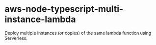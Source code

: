 # aws-node-typescript-multi-instance-lambda
Deploy multiple instances (or copies) of the same lambda function using Serverless. 
